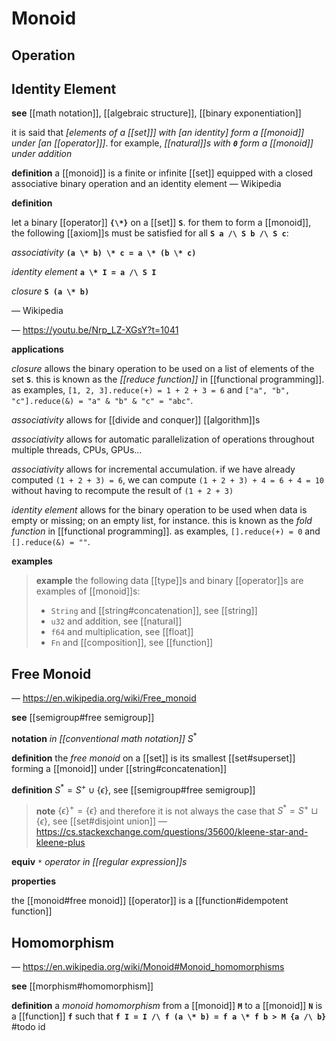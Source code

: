 # Monoid

## Operation

## Identity Element

**see** [[math notation]], [[algebraic structure]], [[binary exponentiation]]

it is said that _[elements of a [[set]]] with [an identity] form a [[monoid]] under [an [[operator]]]_. for example, _[[natural]]s with **`0`** form a [[monoid]] under addition_

**definition** a [[monoid]] is a finite or infinite [[set]] equipped with a closed associative binary operation and an identity element &mdash; Wikipedia

**definition**

let a binary [[operator]] **`{\*}`** on a [[set]] **`S`**. for them to form a [[monoid]], the following [[axiom]]s must be satisfied for all **`S a /\ S b /\ S c`**:

_associativity_ **`(a \* b) \* c = a \* (b \* c)`**

_identity element_ **`a \* I = a /\ S I`**

_closure_ **`S (a \* b)`**

&mdash; Wikipedia

&mdash; <https://youtu.be/Nrp_LZ-XGsY?t=1041>

**applications**

_closure_ allows the binary operation to be used on a list of elements of the set **`S`**. this is known as the _[[reduce function]]_ in [[functional programming]]. as examples, `[1, 2, 3].reduce(+) = 1 + 2 + 3 = 6` and `["a", "b", "c"].reduce(&) = "a" & "b" & "c" = "abc"`.

_associativity_ allows for [[divide and conquer]] [[algorithm]]s

_associativity_ allows for automatic parallelization of operations throughout multiple threads, CPUs, GPUs...

_associativity_ allows for incremental accumulation. if we have already computed `(1 + 2 + 3) = 6`, we can compute `(1 + 2 + 3) + 4 = 6 + 4 = 10` without having to recompute the result of `(1 + 2 + 3)`

_identity element_ allows for the binary operation to be used when data is empty or missing; on an empty list, for instance. this is known as the _fold function_ in [[functional programming]]. as examples, `[].reduce(+) = 0` and `[].reduce(&) = ""`.

**examples**

> **example** the following data [[type]]s and binary [[operator]]s are examples of [[monoid]]s:
>
> - `String` and [[string#concatenation]], see [[string]]
> - `u32` and addition, see [[natural]]
> - `f64` and multiplication, see [[float]]
> - `Fn` and [[composition]], see [[function]]

## Free Monoid

&mdash; <https://en.wikipedia.org/wiki/Free_monoid>

**see** [[semigroup#free semigroup]]

**notation** _in [[conventional math notation]]_ $S^*$

**definition** the _free monoid_ on a [[set]] is its smallest [[set#superset]] forming a [[monoid]] under [[string#concatenation]]

**definition** $S^* = S^+ \cup \{\epsilon\}$, see [[semigroup#free semigroup]]

> **note** $\{\epsilon\}^+ = \{\epsilon\}$ and therefore it is not always the case that $S^* = S^+ \sqcup \{\epsilon\}$, see [[set#disjoint union]] &mdash; <https://cs.stackexchange.com/questions/35600/kleene-star-and-kleene-plus>

**equiv** _`*` operator in [[regular expression]]s_

**properties**

the [[monoid#free monoid]] [[operator]] is a [[function#idempotent function]]

## Homomorphism

&mdash; <https://en.wikipedia.org/wiki/Monoid#Monoid_homomorphisms>

**see** [[morphism#homomorphism]]

**definition** a _monoid homomorphism_ from a [[monoid]] **`M`** to a [[monoid]] **`N`** is a [[function]] **`f`** such that **`f I = I /\ f (a \* b) = f a \* f b > M {a /\ b}`** #todo id
